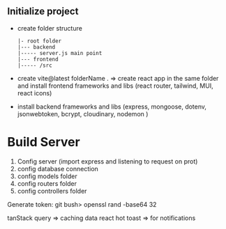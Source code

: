 ## Initialize project

- create folder structure

  ```
  |- root folder
  |--- backend
  |----- server.js main point 
  |--- frontend
  |----- /src
  ```

- create vite@latest folderName . => create react app in the same folder and install frontend frameworks and libs (react router, tailwind, MUI, react icons)
- install backend frameworks and libs (express, mongoose, dotenv, jsonwebtoken, bcrypt, cloudinary, nodemon )

# Build Server

  1. Config server (import express and listening to request on prot)
  2. config database connection
  3. config models folder
  4. config routers folder
  5. config controllers folder


  Generate token: git bush> openssl rand -base64 32

  tanStack query => caching data
  react hot toast => for notifications